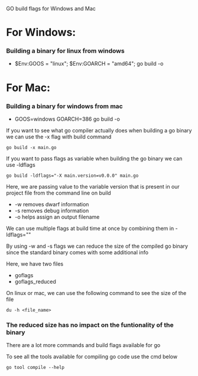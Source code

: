 GO build flags for Windows and Mac

# For Windows: 
  ### Building a binary for linux from windows
  - $Env:GOOS = "linux"; $Env:GOARCH = "amd64"; go build -o <your output file name>

# For Mac:
  ### Building a binary for windows from mac
  - GOOS=windows GOARCH=386 go build -o <your output file name>

If you want to see what go compiler actually does when building a go binary we can use the -x flag with build command

```
go build -x main.go
```

If you want to pass flags as variable when building the go binary we can use -ldflags

```
go build -ldflags="-X main.version=v0.0.0" main.go
```

Here, we are passing value to the variable version that is present in our project file from the command line on build

+ -w removes dwarf information
+ -s removes debug information
+ -o helps assign an output filename 
  
We can use multiple flags at build time at once by combining them in -ldflags="<build flags and their values>"

By using -w and -s flags we can reduce the size of the compiled go binary since the standard binary comes with some additional info 

Here, we have two files 
+ goflags 
+ goflags_reduced

On linux or mac, we can use the following command to see the size of the file

```
du -h <file_name> 
```

### The reduced size has no impact on the funtionality of the binary 

There are a lot more commands and build flags available for go

To see all the tools available for compiling go code use the cmd below

```
go tool compile --help
```
